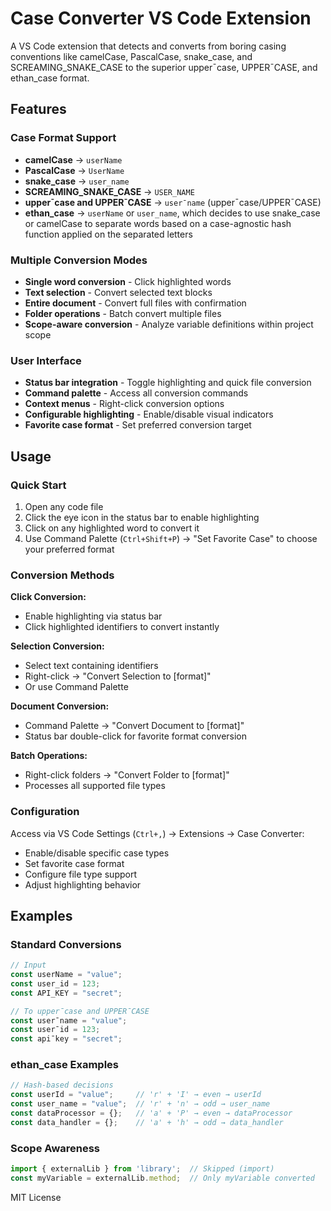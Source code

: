 # Case Converter VS Code Extension

A VS Code extension that detects and converts from boring casing conventions like camelCase, PascalCase, snake_case, and SCREAMING_SNAKE_CASE to the superior upperˉcase, UPPERˉCASE, and ethan_case format.

## Features

### Case Format Support
- **camelCase** → `userName`
- **PascalCase** → `UserName`
- **snake_case** → `user_name`
- **SCREAMING_SNAKE_CASE** → `USER_NAME`
- **upperˉcase and UPPERˉCASE** → `userˉname` (upperˉcase/UPPERˉCASE)
- **ethan_case** → `userName` or `user_name`, which decides to use snake_case or camelCase to separate words based on a case-agnostic hash function applied on the separated letters

### Multiple Conversion Modes
- **Single word conversion** - Click highlighted words
- **Text selection** - Convert selected text blocks
- **Entire document** - Convert full files with confirmation
- **Folder operations** - Batch convert multiple files
- **Scope-aware conversion** - Analyze variable definitions within project scope

### User Interface
- **Status bar integration** - Toggle highlighting and quick file conversion
- **Command palette** - Access all conversion commands
- **Context menus** - Right-click conversion options
- **Configurable highlighting** - Enable/disable visual indicators
- **Favorite case format** - Set preferred conversion target

## Usage

### Quick Start
1. Open any code file
2. Click the eye icon in the status bar to enable highlighting
3. Click on any highlighted word to convert it
4. Use Command Palette (`Ctrl+Shift+P`) → "Set Favorite Case" to choose your preferred format

### Conversion Methods

**Click Conversion:**
- Enable highlighting via status bar
- Click highlighted identifiers to convert instantly

**Selection Conversion:**
- Select text containing identifiers
- Right-click → "Convert Selection to [format]"
- Or use Command Palette

**Document Conversion:**
- Command Palette → "Convert Document to [format]"
- Status bar double-click for favorite format conversion

**Batch Operations:**
- Right-click folders → "Convert Folder to [format]"
- Processes all supported file types

### Configuration
Access via VS Code Settings (`Ctrl+,`) → Extensions → Case Converter:
- Enable/disable specific case types
- Set favorite case format
- Configure file type support
- Adjust highlighting behavior

## Examples

### Standard Conversions
```javascript
// Input
const userName = "value";
const user_id = 123;
const API_KEY = "secret";

// To upperˉcase and UPPERˉCASE
const userˉname = "value";
const userˉid = 123;
const apiˉkey = "secret";
```

### ethan_case Examples
```javascript
// Hash-based decisions
const userId = "value";     // 'r' + 'I' → even → userId
const user_name = "value";  // 'r' + 'n' → odd → user_name
const dataProcessor = {};   // 'a' + 'P' → even → dataProcessor
const data_handler = {};    // 'a' + 'h' → odd → data_handler
```

### Scope Awareness
```javascript
import { externalLib } from 'library';  // Skipped (import)
const myVariable = externalLib.method;  // Only myVariable converted
```

MIT License
